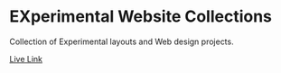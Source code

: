# EXperimental Website Collections

Collection of Experimental layouts and Web design projects.

[Live Link](https://avionics18.github.io/experiments)
